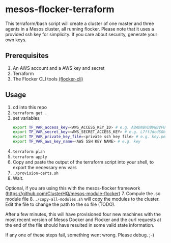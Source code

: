 # mesos-flocker-terraform

This terraform/bash script will create a cluster of one master and three agents in a Mesos cluster, all running flocker. Please note that it uses a provided ssh key for simplicity. If you care about security, generate your own keys.

## Prerequisites
1. An AWS account and a AWS key and secret
2. Terraform
3. The Flocker CLI tools [(flocker-cli)](https://docs.clusterhq.com/en/1.7.2/install/install-client.html#installing-flocker-cli)

## Usage
1. cd into this repo
1. `terraform get .`
1. set variables
    ```bash
    export TF_VAR_access_key=<AWS_ACCESS_KEY_ID> # e.g. ABADNBVDBVNBVFUQEO6Q
    export TF_VAR_secret_key=<AWS_SECRET_ACCESS_KEY> # e.g. L7ffJdcdSGhsbhsfJDBfd74Ta1YDnYhZ68xtj/lv
    export TF_VAR_private_key_file=<private ssh key file> # e.g. key.pem
    export TF_VAR_aws_key_name=<AWS SSH KEY NAME> # e.g. key
    ```
1. `terraform plan`
1. `terraform apply` 
1. Copy and paste the output of the terraform script into your shell, to export the necessary env vars
1. `./provision-certs.sh`
1. Wait.

Optional, if you are using this with the mesos-flocker framework (https://github.com/ClusterHQ/mesos-module-flocker)
7. Compule the .so module file
8. `./copy-all-modules.sh` will copy the modules to the cluster. Edit the file to change the path to the so file (TODO).

After a few minutes, this will have provisioned four new machines with the most recent version of Mesos Docker and Flocker and the curl requests at the end of the file should have resulted in some valid state information.

If any one of these steps fail, something went wrong. Please debug. ;-)


